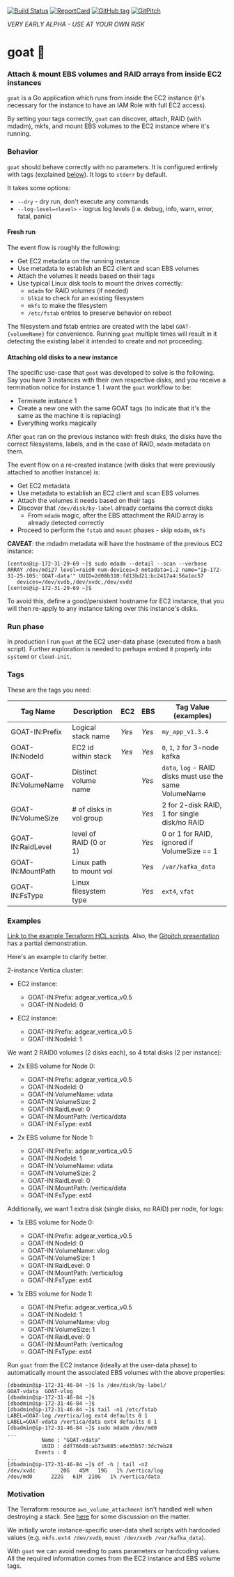 [![Build Status](https://api.travis-ci.org/sevagh/goat.svg?branch=master)](https://travis-ci.org/sevagh/goat) [![ReportCard](http://goreportcard.com/badge/sevagh/goat)](http://goreportcard.com/report/sevagh/goat) [![GitHub tag](https://img.shields.io/github/tag/sevagh/goat.svg)](https://github.com/sevagh/goat/releases) [![GitPitch](https://gitpitch.com/assets/badge.svg)](https://gitpitch.com/sevagh/goat/gitpitch?grs=github&t=white)

*VERY EARLY ALPHA - USE AT YOUR OWN RISK*

# goat :goat:
### Attach & mount EBS volumes and RAID arrays from inside EC2 instances

`goat` is a Go application which runs from inside the EC2 instance (it's necessary for the instance to have an IAM Role with full EC2 access).

By setting your tags correctly, `goat` can discover, attach, RAID (with mdadm), mkfs, and mount EBS volumes to the EC2 instance where it's running.

### Behavior

`goat` should behave correctly with no parameters. It is configured entirely with tags (explained [below](#tags)). It logs to `stderr` by default.

It takes some options:

* `--dry` - dry run, don't execute any commands
* `--log-level=<level>` - logrus log levels (i.e. debug, info, warn, error, fatal, panic)

#### Fresh run

The event flow is roughly the following:

* Get EC2 metadata on the running instance
* Use metadata to establish an EC2 client and scan EBS volumes
* Attach the volumes it needs based on their tags
* Use typical Linux disk tools to mount the drives correctly:
    * `mdadm` for RAID volumes (if needed)
    * `blkid` to check for an existing filesystem
    * `mkfs` to make the filesystem
    * `/etc/fstab` entries to preserve behavior on reboot

The filesystem and fstab entries are created with the label `GOAT-{volumeName}` for convenience. Running `goat` multiple times will result in it detecting the existing label it intended to create and not proceeding.

#### Attaching old disks to a new instance

The specific use-case that `goat` was developed to solve is the following. Say you have 3 instances with their own respective disks, and you receive a termination notice for instance 1. I want the `goat` workflow to be:

* Terminate instance 1
* Create a new one with the same GOAT tags (to indicate that it's the same as the machine it is replacing)
* Everything works magically

After `goat` ran on the previous instance with fresh disks, the disks have the correct filesystems, labels, and in the case of RAID, `mdadm` metadata on them.

The event flow on a re-created instance (with disks that were previously attached to another instance) is:

* Get EC2 metadata
* Use metadata to establish an EC2 client and scan EBS volumes
* Attach the volumes it needs based on their tags
* Discover that `/dev/disk/by-label` already contains the correct disks
    * From `mdadm` magic, after the EBS attachment the RAID array is already detected correctly
* Proceed to perform the `fstab` and `mount` phases - skip `mdadm`, `mkfs`

**CAVEAT**: the mdadm metadata will have the hostname of the previous EC2 instance:

```
[centos@ip-172-31-29-69 ~]$ sudo mdadm --detail --scan --verbose
ARRAY /dev/md127 level=raid0 num-devices=3 metadata=1.2 name="ip-172-31-25-105:'GOAT-data'" UUID=2d08b310:fd13bd21:bc2417a4:56a1ec57
   devices=/dev/xvdb,/dev/xvdc,/dev/xvdd
[centos@ip-172-31-29-69 ~]$
```

To avoid this, define a good/persistent hostname for EC2 instance, that you will then re-apply to any instance taking over this instance's disks.

### Run phase

In production I run `goat` at the EC2 user-data phase (executed from a bash script). Further exploration is needed to perhaps embed it properly into `systemd` or `cloud-init`.

### Tags

These are the tags you need:

| Tag Name             | Description             | EC2     | EBS    | Tag Value (examples)                                             |
| -------------------- | ----------------------- | ------- | -----  | ---------------------------------------------------------------- |
| GOAT-IN:Prefix       | Logical stack name      | *Yes*   | *Yes*  | `my_app_v1.3.4`                                                  |
| GOAT-IN:NodeId       | EC2 id within stack     | *Yes*   | *Yes*  | `0`, `1`, `2` for 3-node kafka                                   |
| GOAT-IN:VolumeName   | Distinct volume name    |         | *Yes*  | `data`, `log` - RAID disks must use the same VolumeName          |
| GOAT-IN:VolumeSize   | # of disks in vol group |         | *Yes*  | 2 for 2-disk RAID, 1 for single disk/no RAID                     |
| GOAT-IN:RaidLevel    | level of RAID (0 or 1)  |         | *Yes*  | 0 or 1 for RAID, ignored if VolumeSize == 1                      |
| GOAT-IN:MountPath    | Linux path to mount vol |         | *Yes*  | `/var/kafka_data`                                                |
| GOAT-IN:FsType       | Linux filesystem type   |         | *Yes*  | `ext4`, `vfat`                                                   |

### Examples

[Link to the example Terraform HCL scripts](https://github.com/sevagh/goat/tree/example). Also, the [Gitpitch presentation](https://gitpitch.com/sevagh/goat/gitpitch#) has a partial demonstration.

Here's an example to clarify better.

2-instance Vertica cluster:

* EC2 instance:
    * GOAT-IN:Prefix: adgear_vertica_v0.5 
    * GOAT-IN:NodeId: 0

* EC2 instance:
    * GOAT-IN:Prefix: adgear_vertica_v0.5 
    * GOAT-IN:NodeId: 1

We want 2 RAID0 volumes (2 disks each), so 4 total disks (2 per instance):

* 2x EBS volume for Node 0:
    * GOAT-IN:Prefix: adgear_vertica_v0.5
    * GOAT-IN:NodeId: 0
    * GOAT-IN:VolumeName: vdata
    * GOAT-IN:VolumeSize: 2
    * GOAT-IN:RaidLevel: 0
    * GOAT-IN:MountPath: /vertica/data
    * GOAT-IN:FsType: ext4

* 2x EBS volume for Node 1:
    * GOAT-IN:Prefix: adgear_vertica_v0.5
    * GOAT-IN:NodeId: 1
    * GOAT-IN:VolumeName: vdata
    * GOAT-IN:VolumeSize: 2
    * GOAT-IN:RaidLevel: 0
    * GOAT-IN:MountPath: /vertica/data
    * GOAT-IN:FsType: ext4

Additionally, we want 1 extra disk (single disks, no RAID) per node, for logs:

* 1x EBS volume for Node 0:
    * GOAT-IN:Prefix: adgear_vertica_v0.5
    * GOAT-IN:NodeId: 0
    * GOAT-IN:VolumeName: vlog
    * GOAT-IN:VolumeSize: 1
    * GOAT-IN:RaidLevel: 0
    * GOAT-IN:MountPath: /vertica/log
    * GOAT-IN:FsType: ext4

* 1x EBS volume for Node 1:
    * GOAT-IN:Prefix: adgear_vertica_v0.5
    * GOAT-IN:NodeId: 1
    * GOAT-IN:VolumeName: vlog
    * GOAT-IN:VolumeSize: 1
    * GOAT-IN:RaidLevel: 0
    * GOAT-IN:MountPath: /vertica/log
    * GOAT-IN:FsType: ext4

Run `goat` from the EC2 instance (ideally at the user-data phase) to automatically mount the associated EBS volumes with the above properties:

```
[dbadmin@ip-172-31-46-84 ~]$ ls /dev/disk/by-label/
GOAT-vdata  GOAT-vlog
[dbadmin@ip-172-31-46-84 ~]$
[dbadmin@ip-172-31-46-84 ~]$
[dbadmin@ip-172-31-46-84 ~]$ tail -n1 /etc/fstab
LABEL=GOAT-log /vertica/log ext4 defaults 0 1
LABEL=GOAT-vdata /vertica/data ext4 defaults 0 1
[dbadmin@ip-172-31-46-84 ~]$ sudo mdadm /dev/md0
...
           Name : "GOAT-vdata"
           UUID : ddf766d8:ab73e885:e6e35b57:3dc7eb28
         Events : 0
...
[dbadmin@ip-172-31-46-84 ~]$ df -h | tail -n2
/dev/xvdc        20G   45M   19G   1% /vertica/log
/dev/md0      222G   61M  210G   1% /vertica/data
```

### Motivation

The Terraform resource `aws_volume_attachment` isn't handled well when destroying a stack. See [here](https://github.com/hashicorp/terraform/issues/9000) for some discussion on the matter.

We initially wrote instance-specific user-data shell scripts with hardcoded values (e.g. `mkfs.ext4 /dev/xvdb`, `mount /dev/xvdb /var/kafka_data`).

With `goat` we can avoid needing to pass parameters or hardcoding values. All the required information comes from the EC2 instance and EBS volume tags.
